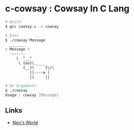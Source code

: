 # c-cowsay : Cowsay In C Lang

```bash
# Build
$ gcc cowsay.c -o cowsay

# Exec
$ ./cowsay Message
  _______
< Message >
  -------
     \  ^__^
      \ (oo)\_____
        (__)\     )\/\
           ||----w |
           ||     ||

# No Arguments
$ ./cowsay
Usage : cowsay [Message]
```


## Links

- [Neo's World](https://neos21.net/)
